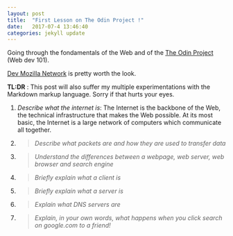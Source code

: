 ```yaml
---
layout: post
title:  "First Lesson on The Odin Project !"
date:   2017-07-4 13:46:40
categories: jekyll update
---
```



Going through the fondamentals of the Web and of the [The Odin Project](https://www.theodinproject.com/courses/web-development-101) (Web dev 101).

[Dev Mozilla Network](https://developer.mozilla.org/en-US/docs/Learn/Common_questions) is pretty worth the look.


**TL:DR** : This post will also suffer my multiple experimentations with the Markdown markup language. Sorry if that hurts your eyes. 

1. *Describe what the internet is*:
   The Internet is the backbone of the Web, the technical infrastructure that makes the Web possible. At its most basic, the Internet is a large network of computers which communicate all together.

2. > *Describe what packets are and how they are used to transfer data*

3. > *Understand the differences between a webpage, web server, web browser and search engine*

4. > *Briefly explain what a client is*

5. > *Briefly explain what a server is*

6. > *Explain what DNS servers are*

7. > *Explain, in your own words, what happens when you click search on google.com to a friend!*


[jekyll]:      http://jekyllrb.com
[jekyll-gh]:   https://github.com/jekyll/jekyll
[jekyll-help]: https://github.com/jekyll/jekyll-help
